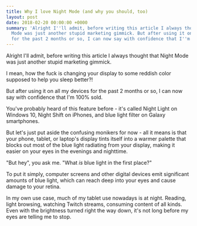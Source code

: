 ```yaml
---
title: Why I love Night Mode (and why you should, too)
layout: post
date: 2018-02-20 00:00:00 +0000
summary: 'Alright I''ll admit, before writing this article I always thought that Night
  Mode was just another stupid marketing gimmick. But after using it on all my devices
  for the past 2 months or so, I can now say with confidence that I''m 100% sold. '
---
```

Alright I'll admit, before writing this article I always thought that Night Mode was just another stupid marketing gimmick. 

I mean, how the fuck is changing your display to some reddish color supposed to help you sleep better?!

But after using it on all my devices for the past 2 months or so, I can now say with confidence that I'm 100% sold.

You've probably heard of this feature before - it's called Night Light on Windows 10, Night Shift on iPhones, and blue light filter on Galaxy smartphones. 

But let's just put aside the confusing monikers for now - all it means is that your phone, tablet, or laptop's display tints itself into a warmer palette that blocks out most of the blue light radiating from your display, making it easier on your eyes in the evenings and nighttime.

"But hey", you ask me. "What _is_ blue light in the first place?"

To put it simply, computer screens and other digital devices emit significant amounts of blue light, which can reach deep into your eyes and cause damage to your retina. 

In my own use case, much of my tablet use nowadays is at night. Reading, light browsing, watching Twitch streams, consuming content of all kinds. Even with the brightness turned right the way down, it's not long before my eyes are telling me to stop.  